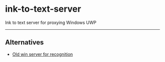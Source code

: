 # ink-to-text-server
Ink to text server for proxying Windows UWP

---

## Alternatives

- [Old win server for recognition](https://msdn.microsoft.com/en-us/library/windows/desktop/ee318410(v=vs.85).aspx)
